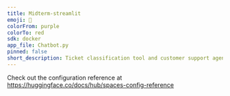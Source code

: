 ```yaml
---
title: Midterm-streamlit
emoji: 🐢
colorFrom: purple
colorTo: red
sdk: docker
app_file: Chatbot.py
pinned: false
short_description: Ticket classification tool and customer support agent
---
```


Check out the configuration reference at https://huggingface.co/docs/hub/spaces-config-reference
